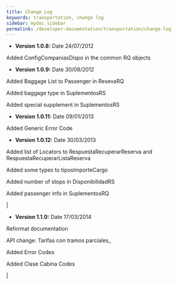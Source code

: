 ```yaml
---
title: Change Log
keywords: transportation, change log
sidebar: mydoc_sidebar
permalink: /developer-documentation/transportation/change-log
---
```




-   **Version 1.0.8:** Date 24/07/2012

Added ConfigCompaniasDispo in the common RQ objects



-   **Version 1.0.9:** Date 30/08/2012

Added Baggage List to Passenger in ResevaRQ

Added baggage type in SuplementosRS

Added special supplement in SuplementosRS



-   **Version 1.0.11:** Date 09/01/2013

Added Generic Error Code



-   **Version 1.0.12:** Date 30/03/2013

Added list of Locators to RespuestaRecuperarReserva and
RespuestaRecuperarListaReserva

Added some types to tiposImporteCargo

Added number of stops in DisponibilidadRS

Added passenger info in SuplementosRQ

|

-   **Version 1.1.0:** Date 17/03/2014

Reformat documentation

API change: Tarifas con tramos parciales\_

Added Error Codes

Added Clase Cabina Codes

|
